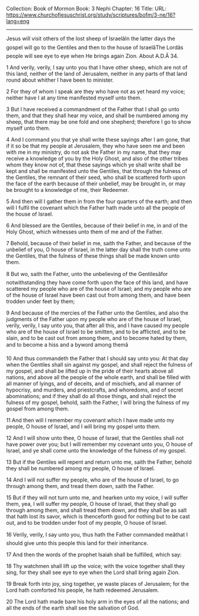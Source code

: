 Collection: Book of Mormon
Book: 3 Nephi
Chapter: 16
Title: 
URL: https://www.churchofjesuschrist.org/study/scriptures/bofm/3-ne/16?lang=eng

---

Jesus will visit others of the lost sheep of IsraelâIn the latter days the gospel will go to the Gentiles and then to the house of IsraelâThe Lordâs people will see eye to eye when He brings again Zion. About A.D.Â 34.

1 And verily, verily, I say unto you that I have other sheep, which are not of this land, neither of the land of Jerusalem, neither in any parts of that land round about whither I have been to minister.

2 For they of whom I speak are they who have not as yet heard my voice; neither have I at any time manifested myself unto them.

3 But I have received a commandment of the Father that I shall go unto them, and that they shall hear my voice, and shall be numbered among my sheep, that there may be one fold and one shepherd; therefore I go to show myself unto them.

4 And I command you that ye shall write these sayings after I am gone, that if it so be that my people at Jerusalem, they who have seen me and been with me in my ministry, do not ask the Father in my name, that they may receive a knowledge of you by the Holy Ghost, and also of the other tribes whom they know not of, that these sayings which ye shall write shall be kept and shall be manifested unto the Gentiles, that through the fulness of the Gentiles, the remnant of their seed, who shall be scattered forth upon the face of the earth because of their unbelief, may be brought in, or may be brought to a knowledge of me, their Redeemer.

5 And then will I gather them in from the four quarters of the earth; and then will I fulfil the covenant which the Father hath made unto all the people of the house of Israel.

6 And blessed are the Gentiles, because of their belief in me, in and of the Holy Ghost, which witnesses unto them of me and of the Father.

7 Behold, because of their belief in me, saith the Father, and because of the unbelief of you, O house of Israel, in the latter day shall the truth come unto the Gentiles, that the fulness of these things shall be made known unto them.

8 But wo, saith the Father, unto the unbelieving of the Gentilesâfor notwithstanding they have come forth upon the face of this land, and have scattered my people who are of the house of Israel; and my people who are of the house of Israel have been cast out from among them, and have been trodden under feet by them;

9 And because of the mercies of the Father unto the Gentiles, and also the judgments of the Father upon my people who are of the house of Israel, verily, verily, I say unto you, that after all this, and I have caused my people who are of the house of Israel to be smitten, and to be afflicted, and to be slain, and to be cast out from among them, and to become hated by them, and to become a hiss and a byword among themâ

10 And thus commandeth the Father that I should say unto you: At that day when the Gentiles shall sin against my gospel, and shall reject the fulness of my gospel, and shall be lifted up in the pride of their hearts above all nations, and above all the people of the whole earth, and shall be filled with all manner of lyings, and of deceits, and of mischiefs, and all manner of hypocrisy, and murders, and priestcrafts, and whoredoms, and of secret abominations; and if they shall do all those things, and shall reject the fulness of my gospel, behold, saith the Father, I will bring the fulness of my gospel from among them.

11 And then will I remember my covenant which I have made unto my people, O house of Israel, and I will bring my gospel unto them.

12 And I will show unto thee, O house of Israel, that the Gentiles shall not have power over you; but I will remember my covenant unto you, O house of Israel, and ye shall come unto the knowledge of the fulness of my gospel.

13 But if the Gentiles will repent and return unto me, saith the Father, behold they shall be numbered among my people, O house of Israel.

14 And I will not suffer my people, who are of the house of Israel, to go through among them, and tread them down, saith the Father.

15 But if they will not turn unto me, and hearken unto my voice, I will suffer them, yea, I will suffer my people, O house of Israel, that they shall go through among them, and shall tread them down, and they shall be as salt that hath lost its savor, which is thenceforth good for nothing but to be cast out, and to be trodden under foot of my people, O house of Israel.

16 Verily, verily, I say unto you, thus hath the Father commanded meâthat I should give unto this people this land for their inheritance.

17 And then the words of the prophet Isaiah shall be fulfilled, which say:

18 Thy watchmen shall lift up the voice; with the voice together shall they sing, for they shall see eye to eye when the Lord shall bring again Zion.

19 Break forth into joy, sing together, ye waste places of Jerusalem; for the Lord hath comforted his people, he hath redeemed Jerusalem.

20 The Lord hath made bare his holy arm in the eyes of all the nations; and all the ends of the earth shall see the salvation of God.
